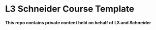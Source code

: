 # L3 Schneider Course Template

#### This repo contains private content held on behalf of L3 and Schneider
